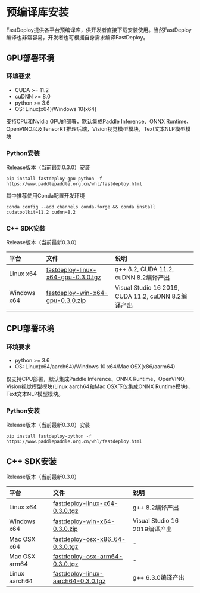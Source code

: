 
# 预编译库安装

FastDeploy提供各平台预编译库，供开发者直接下载安装使用。当然FastDeploy编译也非常容易，开发者也可根据自身需求编译FastDeploy。

## GPU部署环境

### 环境要求
- CUDA >= 11.2
- cuDNN >= 8.0
- python >= 3.6
- OS: Linux(x64)/Windows 10(x64)

支持CPU和Nvidia GPU的部署，默认集成Paddle Inference、ONNX Runtime、OpenVINO以及TensorRT推理后端，Vision视觉模型模块，Text文本NLP模型模块

### Python安装

Release版本（当前最新0.3.0）安装
```
pip install fastdeploy-gpu-python -f https://www.paddlepaddle.org.cn/whl/fastdeploy.html 
```

其中推荐使用Conda配置开发环境
```
conda config --add channels conda-forge && conda install cudatoolkit=11.2 cudnn=8.2
```

### C++ SDK安装

Release版本（当前最新0.3.0）

| 平台 | 文件 | 说明 |
| :--- | :--- | :---- |
| Linux x64 | [fastdeploy-linux-x64-gpu-0.3.0.tgz](https://bj.bcebos.com/fastdeploy/release/cpp/fastdeploy-linux-x64-gpu-0.3.0.tgz) | g++ 8.2, CUDA 11.2, cuDNN 8.2编译产出 |
| Windows x64 | [fastdeploy-win-x64-gpu-0.3.0.zip](https://bj.bcebos.com/fastdeploy/release/cpp/fastdeploy-win-x64-gpu-0.3.0.zip) | Visual Studio 16 2019, CUDA 11.2, cuDNN 8.2编译产出 |

## CPU部署环境

### 环境要求
- python >= 3.6
- OS: Linux(x64/aarch64)/Windows 10 x64/Mac OSX(x86/aarm64)

仅支持CPU部署，默认集成Paddle Inference、ONNX Runtime、OpenVINO, Vision视觉模型模块(Linux aarch64和Mac OSX下仅集成ONNX Runtime模块)， Text文本NLP模型模块。

### Python安装

Release版本（当前最新0.3.0）安装
```
pip install fastdeploy-python -f https://www.paddlepaddle.org.cn/whl/fastdeploy.html
```

## C++ SDK安装

Release版本（当前最新0.3.0）

| 平台 | 文件 | 说明 |
| :--- | :--- | :---- |
| Linux x64 | [fastdeploy-linux-x64-0.3.0.tgz](https://bj.bcebos.com/fastdeploy/release/cpp/fastdeploy-linux-x64-0.3.0.tgz) | g++ 8.2编译产出 |
| Windows x64 | [fastdeploy-win-x64-0.3.0.zip](https://bj.bcebos.com/fastdeploy/release/cpp/fastdeploy-win-x64-0.3.0.zip) | Visual Studio 16 2019编译产出 |
| Mac OSX x64 | [fastdeploy-osx-x86_64-0.3.0.tgz](https://bj.bcebos.com/fastdeploy/release/cpp/fastdeploy-osx-x86_64-0.3.0.tgz) | - |
| Mac OSX arm64 | [fastdeploy-osx-arm64-0.3.0.tgz](https://bj.bcebos.com/fastdeploy/release/cpp/fastdeploy-osx-arm64-0.3.0.tgz) | - |
| Linux aarch64 | [fastdeploy-linux-aarch64-0.3.0.tgz](https://bj.bcebos.com/fastdeploy/release/cpp/fastdeploy-linux-aarch64-0.3.0.tgz) | g++ 6.3.0编译产出 |

